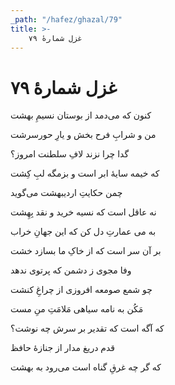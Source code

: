 ```yaml
---
_path: "/hafez/ghazal/79"
title: >-
    غزل شمارهٔ ۷۹
---
```

# غزل شمارهٔ ۷۹

<div class="b" id="bn1"><div class="m1"><p>کنون که می‌دمد از بوستان نسیمِ بهشت</p></div>
<div class="m2"><p>من و شرابِ فرح بخش و یارِ حورسرشت</p></div></div>
<div class="b" id="bn2"><div class="m1"><p>گدا چرا نزند لافِ سلطنت امروز؟</p></div>
<div class="m2"><p>که خیمه سایهٔ ابر است و بزمگه لبِ کِشت</p></div></div>
<div class="b" id="bn3"><div class="m1"><p>چمن حکایتِ اردیبهشت می‌گوید</p></div>
<div class="m2"><p>نه عاقل است که نسیه خرید و نقد بِهِشت</p></div></div>
<div class="b" id="bn4"><div class="m1"><p>به می عمارتِ دل کن که این جهانِ خراب</p></div>
<div class="m2"><p>بر آن سر است که از خاکِ ما بسازد خشت</p></div></div>
<div class="b" id="bn5"><div class="m1"><p>وفا مجوی ز دشمن که پرتوی ندهد</p></div>
<div class="m2"><p>چو شمع صومعه افروزی از چراغِ کنشت</p></div></div>
<div class="b" id="bn6"><div class="m1"><p>مَکُن به نامه سیاهی مَلامَتِ منِ مست</p></div>
<div class="m2"><p>که آگه است که تقدیر بر سرش چه نوشت؟</p></div></div>
<div class="b" id="bn7"><div class="m1"><p>قدم دریغ مدار از جنازهٔ حافظ</p></div>
<div class="m2"><p>که گر چه غرقِ گناه است می‌رود به بهشت</p></div></div>
